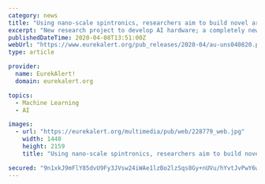 ```yaml
---
category: news
title: "Using nano-scale spintronics, researchers aim to build novel artificial brain"
excerpt: "New research project to develop AI hardware; a completely new kind of computer system that mimics how the human brain is built up. Out with CPUs and memory storage, and in with artificial neural networks that can increase computer performance by up to 100,000 times compared to modern supercomputers. Researchers from Aarhus University have just ..."
publishedDateTime: 2020-04-08T13:51:00Z
webUrl: "https://www.eurekalert.org/pub_releases/2020-04/au-uns040820.php"
type: article

provider:
  name: EurekAlert!
  domain: eurekalert.org

topics:
  - Machine Learning
  - AI

images:
  - url: "https://eurekalert.org/multimedia/pub/web/228779_web.jpg"
    width: 1440
    height: 2159
    title: "Using nano-scale spintronics, researchers aim to build novel artificial brain"

secured: "9n1xkJ9mFlY85dvU9Fy3JVsw24iWAe1lzBo2lzSqs8Gy+nUVu/hYvtJvPwY6wgU5hGeoU++m6BoBORFgIxyupokH6qBWUQy2GuPU7I+SFSeW8IV54AXPimukU9nv83JJF/pTiiXaR/+7qyTMlSZrKNOn7mVo1/FL3yH6UOze+gMnlqWM8qAji6p7qxJM1sVfCQxvfk9NcrqHsO4FM2WE1DwapSXiBcnDZuIRlc6WKcNCXG+2B4kIr3FpRucoGWYnZ+2esaI70pcV4PdNIIrv0+dpJEaz0gUUmcl2tQD+ih3lDPSvwQOw3YEqp9EnzoqT;mkaMaWVK8fzKbYKerLhavg=="
---
```


